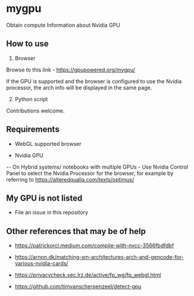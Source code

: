 # mygpu

Obtain compute Information about Nvidia GPU

## How to use

1. Browser

Browse to this link - https://gpupowered.org/mygpu/

If the GPU is supported and the browser is configured to use the Nvidia processor, the arch info will be displayed in the same page.

2. Python script

Contributions welcome.

## Requirements

- WebGL supported browser

- Nvidia GPU 

-- On Hybrid systems/ notebooks with multiple GPUs - Use Nvidia Control Panel to select the Nvidia Processor for the browser, for example by referring to https://alteredqualia.com/texts/optimus/ 

## My GPU is not listed

- File an issue in this repository

## Other references that may be of help

- https://patrickorcl.medium.com/compile-with-nvcc-3566fbdfdbf

- https://arnon.dk/matching-sm-architectures-arch-and-gencode-for-various-nvidia-cards/

- https://privacycheck.sec.lrz.de/active/fp_wg/fp_webgl.html

- https://github.com/timvanscherpenzeel/detect-gpu
